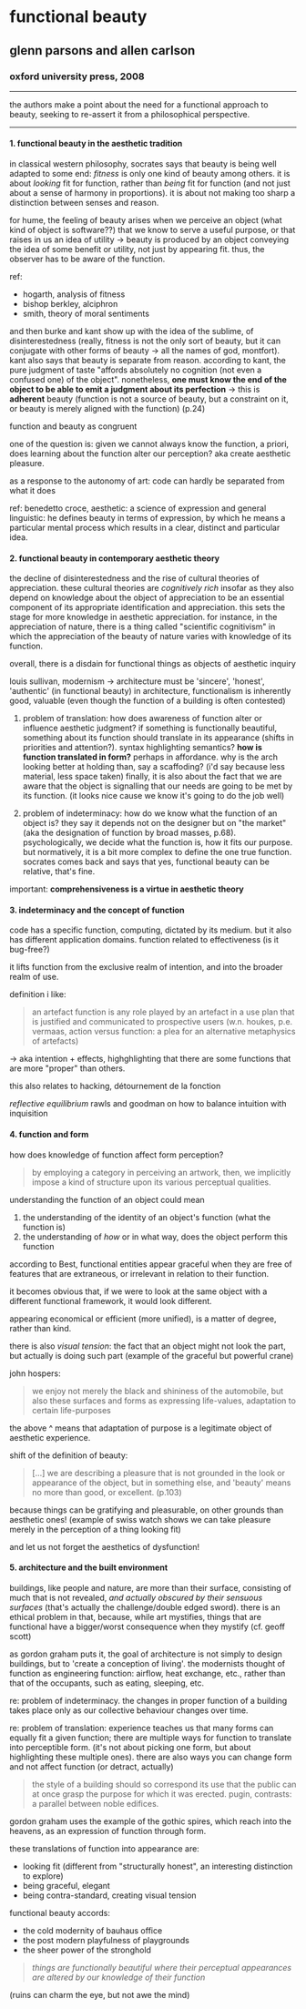 # functional beauty

## glenn parsons and allen carlson

### oxford university press, 2008

---

the authors make a point about the need for a functional approach to beauty, seeking to re-assert it from a philosophical perspective.

---

#### 1. functional beauty in the aesthetic tradition

in classical western philosophy, socrates says that beauty is being well adapted to some end: _fitness_ is only one kind of beauty among others. it is about _looking_ fit for function, rather than _being_ fit for function (and not just about a sense of harmony in proportions). it is about not making too sharp a distinction between senses and reason.

for hume, the feeling of beauty arises when we perceive an object (what kind of object is software??) that we know to serve a useful purpose, or that raises in us an idea of utility -> beauty is produced by an object conveying the idea of some benefit or utility, not just by appearing fit. thus, the observer has to be aware of the function.

ref:

- hogarth, analysis of fitness
- bishop berkley, alciphron
- smith, theory of moral sentiments

and then burke and kant show up with the idea of the sublime, of disinterestedness (really, fitness is not the only sort of beauty, but it can conjugate with other forms of beauty -> all the names of god, montfort). kant also says that beauty is separate from reason. according to kant, the pure judgment of taste "affords absolutely no cognition (not even a confused one) of the object". nonetheless, __one must know the end of the object to be able to emit a judgment about its perfection__ -> this is __adherent__ beauty (function is not a source of beauty, but a constraint on it, or beauty is merely aligned with the function) (p.24)

function and beauty as congruent

one of the question is: given we cannot always know the function, a priori, does learning about the function alter our perception? aka create aesthetic pleasure.

as a response to the autonomy of art: code can hardly be separated from what it does

ref: benedetto croce, aesthetic: a science of expression and general linguistic: he defines beauty in terms of expression, by which he means a particular mental process which results in a clear, distinct and particular idea.

#### 2. functional beauty in contemporary aesthetic theory

the decline of disinterestedness and the rise of cultural theories of appreciation. these cultural theories are _cognitively rich_ insofar as they also depend on knowledge about the object of appreciation to be an essential component of its appropriate identification and appreciation. this sets the stage for more knowledge in aesthetic appreciation. for instance, in the appreciation of nature, there is a thing called "scientific cognitivism" in which the appreciation of the beauty of nature varies with knowledge of its function.

overall, there is a disdain for functional things as objects of aesthetic inquiry

louis sullivan, modernism -> architecture must be 'sincere', 'honest', 'authentic' (in functional beauty) in architecture, functionalism is inherently good, valuable (even though the function of a building is often contested)

1. problem of translation: how does awareness of function alter or influence aesthetic judgment? if something is functionally beautiful, something about its function should translate in its appearance (shifts in priorities and attention?). syntax highlighting semantics? __how is function translated in form?__ perhaps in affordance. why is the arch looking better at holding than, say a scaffoding? (i'd say because less material, less space taken) finally, it is also about the fact that we are aware that the object is signalling that our needs are going to be met by its function. (it looks nice cause we know it's going to do the job well)

2. problem of indeterminacy: how do we know what the function of an object is? they say it depends not on the designer but on "the market" (aka the designation of function by broad masses, p.68). psychologically, we decide what the function is, how it fits our purpose. but normatively, it is a bit more complex to define the one true function. socrates comes back and says that yes, functional beauty can be relative, that's fine.

important: __comprehensiveness is a virtue in aesthetic theory__

#### 3. indeterminacy and the concept of function

code has a specific function, computing, dictated by its medium. but it also has different application domains. function related to effectiveness (is it bug-free?)

it lifts function from the exclusive realm of intention, and into the broader realm of use.

definition i like:

> an artefact function is any role played by an artefact in a use plan that is justified and communicated to prospective users (w.n. houkes, p.e. vermaas, action versus function: a plea for an alternative metaphysics of artefacts)

-> aka intention + effects, highghlighting that there are some functions that are more "proper" than others.

this also relates to hacking, détournement de la fonction

_reflective equilibrium_ rawls and goodman on how to balance intuition with inquisition

#### 4. function and form

how does knowledge of function affect form perception?

> by employing a category in perceiving an artwork, then, we implicitly impose a kind of structure upon its various perceptual qualities.

understanding the function of an object could mean

1. the understanding of the identity of an object's function (what the function is)
2. the understanding of _how_ or in what way, does the object perform this function

according to Best, functional entities appear graceful when they are free of features that are extraneous, or irrelevant in relation to their function.

it becomes obvious that, if we were to look at the same object with a different functional framework, it would look different.

appearing economical or efficient (more unified), is a matter of degree, rather than kind.

there is also _visual tension_: the fact that an object might not look the part, but actually is doing such part (example of the graceful but powerful crane)

john hospers:

> we enjoy not merely the black and shininess of the automobile, but also these surfaces and forms as expressing life-values, adaptation to certain life-purposes

the above ^ means that adaptation of purpose is a legitimate object of aesthetic experience.

shift of the definition of beauty:

> [...] we are describing a pleasure that is not grounded in the look or appearance of the object, but in something else, and 'beauty' means no more than good, or excellent. (p.103)

because things can be gratifying and pleasurable, on other grounds than aesthetic ones! (example of swiss watch shows we can take pleasure merely in the perception of a thing looking fit)

and let us not forget the aesthetics of dysfunction!

#### 5. architecture and the built environment

buildings, like people and nature, are more than their surface, consisting of much that is not revealed, _and actually obscured by their sensuous surfaces_ (that's actually the challenge/double edged sword). there is an ethical problem in that, because, while art mystifies, things that are functional have a bigger/worst consequence when they mystify (cf. geoff scott)

as gordon graham puts it, the goal of architecture is not simply to design buildings, but to 'create a conception of living'. the modernists thought of function as engineering function: airflow, heat exchange, etc., rather than that of the occupants, such as eating, sleeping, etc.

re: problem of indeterminacy. the changes in proper function of a building takes place only as our collective behaviour changes over time.

re: problem of translation: experience teaches us that many forms can equally fit a given function; there are multiple ways for function to translate into perceptible form. (it's not about picking one form, but about highlighting these multiple ones). there are also ways you can change form and not affect function (or detract, actually)

> the style of a building should so correspond its use that the public can at once grasp the purpose for which it was erected. pugin, contrasts: a parallel between noble edifices.

gordon graham uses the example of the gothic spires, which reach into the heavens, as an expression of function through form.

these translations of function into appearance are:

- looking fit (different from "structurally honest", an interesting distinction to explore)
- being graceful, elegant
- being contra-standard, creating visual tension

functional beauty accords:

- the cold modernity of bauhaus office
- the post modern playfulness of playgrounds
- the sheer power of the stronghold

> _things are functionally beautiful where their perceptual appearances are altered by our knowledge of their function_

(ruins can charm the eye, but not awe the mind)